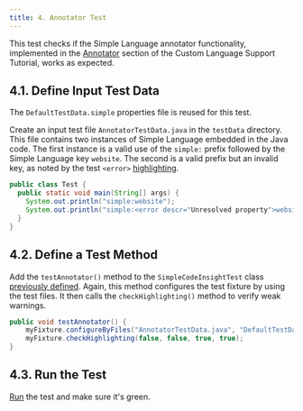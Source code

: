 ```yaml
---
title: 4. Annotator Test
---
```

<!-- Copyright 2000-2020 JetBrains s.r.o. and other contributors. Use of this source code is governed by the Apache 2.0 license that can be found in the LICENSE file. -->

This test checks if the Simple Language annotator functionality, implemented in the [Annotator](/tutorials/custom_language_support/annotator.md) section of the Custom Language Support Tutorial, works as expected.

## 4.1. Define Input Test Data
The `DefaultTestData.simple` properties file is reused for this test.

Create an input test file `AnnotatorTestData.java` in the `testData` directory.
This file contains two instances of Simple Language embedded in the Java code.
The first instance is a valid use of the `simple:` prefix followed by the Simple Language key `website`.
The second is a valid prefix but an invalid key, as noted by the test `<error>` [highlighting](/basics/testing_plugins/testing_highlighting.md).

```java
public class Test {
  public static void main(String[] args) {
    System.out.println("simple:website");
    System.out.println("simple:<error descr="Unresolved property">websit</error>");
  }
}
```

## 4.2. Define a Test Method
Add the `testAnnotator()` method to the `SimpleCodeInsightTest` class [previously defined](completion_test.md#define-a-test).
Again, this method configures the test fixture by using the test files.
It then calls the `checkHighlighting()` method to verify weak warnings.

```java
public void testAnnotator() {
    myFixture.configureByFiles("AnnotatorTestData.java", "DefaultTestData.simple");
    myFixture.checkHighlighting(false, false, true, true);
}
```

## 4.3. Run the Test
[Run](completion_test.md#run-the-test) the test and make sure it's green.
